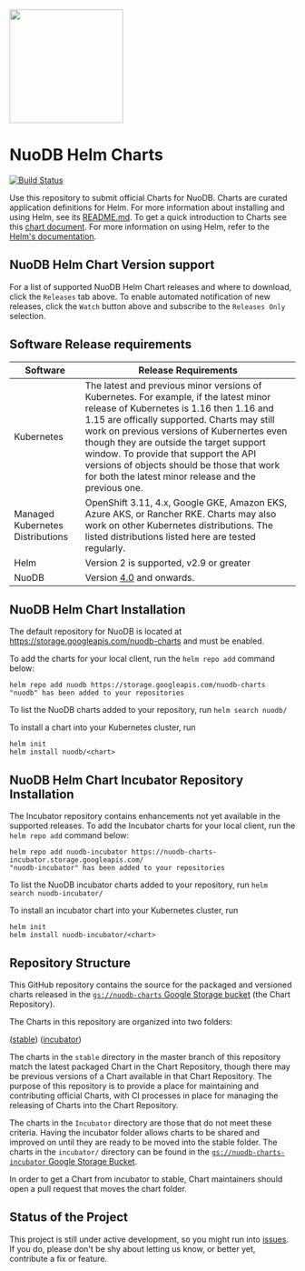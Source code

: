 <img src="https://www.nuodb.com/sites/all/themes/nuodb/logo.svg" data-canonical-src="https://www.nuodb.com/sites/all/themes/nuodb/logo.svg" width="200" height="200" />

# NuoDB Helm Charts

[![Build Status](https://travis-ci.org/nuodb/nuodb-helm-charts.svg?branch=master)](https://travis-ci.org/nuodb/nuodb-helm-charts)

Use this repository to submit official Charts for NuoDB. Charts are curated application definitions for Helm. For more information about installing and using Helm, see its
[README.md](https://github.com/helm/helm/tree/master/README.md). To get a quick introduction to Charts see this [chart document](https://github.com/helm/helm/blob/master/docs/charts.md). For more information on using Helm, refer to the [Helm's documentation](https://github.com/kubernetes/helm#docs).

## NuoDB Helm Chart Version support

For a list of supported NuoDB Helm Chart releases and where to download, click the `Releases` tab above. 
To enable automated notification of new releases, click the `Watch` button above and subscribe to the `Releases Only` selection.


## Software Release requirements

| Software   | Release Requirements                           | 
|------------|------------------------------------------------|
| Kubernetes |  The latest and previous minor versions of Kubernetes. For example, if the latest minor release of Kubernetes is 1.16 then 1.16 and 1.15 are offically supported. Charts may still work on previous versions of Kubernertes even though they are outside the target support window. To provide that support the API versions of objects should be those that work for both the latest minor release and the previous one.|
| Managed Kubernetes Distributions |  OpenShift 3.11, 4.x, Google GKE, Amazon EKS, Azure AKS, or Rancher RKE. Charts may also work on other Kubernetes distributions. The listed distributions listed here are tested regularly. |
| Helm       |  Version 2 is supported, v2.9 or greater   |
| NuoDB      |  Version [4.0](https://hub.docker.com/r/nuodb/nuodb-ce/tags) and onwards. |

## NuoDB Helm Chart Installation

The default repository for NuoDB is located at https://storage.googleapis.com/nuodb-charts and must be enabled.

To add the charts for your local client, run the `helm repo add` command below:

```
helm repo add nuodb https://storage.googleapis.com/nuodb-charts
"nuodb" has been added to your repositories
```

To list the NuoDB charts added to your repository, run `helm search nuodb/`

To install a chart into your Kubernetes cluster, run 

```
helm init
helm install nuodb/<chart>
```

## NuoDB Helm Chart Incubator Repository Installation

The Incubator repository contains enhancements not yet available in the supported releases. To add the Incubator charts for your local client, run the `helm repo add` command below:

```
helm repo add nuodb-incubator https://nuodb-charts-incubator.storage.googleapis.com/
"nuodb-incubator" has been added to your repositories
```

To list the NuoDB incubator charts added to your repository, run `helm search nuodb-incubator/`

To install an incubator chart into your Kubernetes cluster, run 

```
helm init
helm install nuodb-incubator/<chart>
```

## Repository Structure

This GitHub repository contains the source for the packaged and versioned charts released in the [`gs://nuodb-charts` Google Storage bucket](https://console.cloud.google.com/storage/browser/nuodb-charts/) (the Chart Repository).

The Charts in this repository are organized into two folders:


([stable](stable/README.md)) 
([incubator](incubator)) 


The charts in the `stable` directory in the master branch of this repository match the latest packaged Chart in the Chart Repository, though there may be previous versions of a Chart available in that Chart Repository. The purpose of this repository is to provide a place for maintaining and contributing official Charts, with CI processes in place for managing the releasing of Charts into the Chart Repository.

The charts in the `Incubator` directory are those that do not meet these criteria. Having the incubator folder allows charts to be shared and improved on until they are ready to be moved into the stable folder. The charts in the `incubator/` directory can be found in the [`gs://nuodb-charts-incubator` Google Storage Bucket](https://console.cloud.google.com/storage/browser/nuodb-charts-incubator).

In order to get a Chart from incubator to stable, Chart maintainers should open a pull request that moves the chart folder.

## Status of the Project

This project is still under active development, so you might run into [issues](https://github.com/nuodb/nuodb-helm-charts/issues). If you do, please don't be shy about letting us know, or better yet, contribute a fix or feature.
